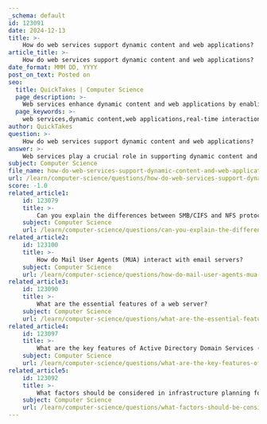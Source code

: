 ```yaml
---
_schema: default
id: 123091
date: 2024-12-13
title: >-
    How do web services support dynamic content and web applications?
article_title: >-
    How do web services support dynamic content and web applications?
date_format: MMM DD, YYYY
post_on_text: Posted on
seo:
  title: QuickTakes | Computer Science
  page_description: >-
    Web services enhance dynamic content and web applications by enabling real-time interactions, personalized user experiences, and seamless integration through APIs and server-side technologies.
  page_keywords: >-
    web services,dynamic content,web applications,real-time interactions,API,server-side scripts,client-server architecture,real-time updates,server-side rendering,behavioral triggers
author: QuickTakes
question: >-
    How do web services support dynamic content and web applications?
answer: >-
    Web services play a crucial role in supporting dynamic content and web applications by enabling real-time interactions and personalized experiences for users. Here’s how they contribute to this functionality:\n\n1. **Dynamic Content Generation**: Web services allow for the execution of server-side scripts that generate dynamic content based on user input or system events. This means that when a user interacts with a web application, the server can process requests and return customized content without requiring the user to refresh the page. For example, a user might fill out a form, and the application can immediately display relevant information based on that input.\n\n2. **Client-Server Architecture**: Dynamic web applications typically operate on a client-server model where the web server processes user requests and dynamically generates the final content displayed on the user's screen. This architecture allows for the integration of various services and databases, enabling the application to fetch and update data in real-time.\n\n3. **Use of APIs**: Application Programming Interfaces (APIs) are integral to modern web services, facilitating seamless data sharing and integration between different systems. For instance, mapping and geolocation APIs can provide location-based services, enhancing the interactivity of web applications. This allows developers to create rich, dynamic experiences that respond to user actions and preferences.\n\n4. **Real-Time Updates**: Dynamic web applications can update content in real-time, providing a highly interactive user experience. This is particularly important for applications like online banking or healthcare platforms, where users expect immediate feedback and personalized services. The ability to manage interactions and fetch data dynamically ensures that users receive the most relevant information based on their actions.\n\n5. **Server-Side Rendering (SSR)**: Techniques like server-side rendering ensure that dynamic content is compatible across various devices and browsers. SSR simplifies maintenance and updates while providing valuable performance monitoring and analytics, which are essential for optimizing user experiences.\n\n6. **Behavioral Triggers**: Web services can utilize behavioral triggers to activate dynamic content based on user interactions, such as clicking a link or downloading a resource. This ensures timely and relevant engagement, enhancing the overall effectiveness of web applications.\n\nIn summary, web services support dynamic content and web applications by enabling real-time interactions, personalized experiences, and seamless integration of various functionalities, ultimately leading to more engaging and responsive user experiences.
subject: Computer Science
file_name: how-do-web-services-support-dynamic-content-and-web-applications.md
url: /learn/computer-science/questions/how-do-web-services-support-dynamic-content-and-web-applications
score: -1.0
related_article1:
    id: 123079
    title: >-
        Can you explain the differences between SMB/CIFS and NFS protocols?
    subject: Computer Science
    url: /learn/computer-science/questions/can-you-explain-the-differences-between-smbcifs-and-nfs-protocols
related_article2:
    id: 123100
    title: >-
        How do Mail User Agents (MUA) interact with email servers?
    subject: Computer Science
    url: /learn/computer-science/questions/how-do-mail-user-agents-mua-interact-with-email-servers
related_article3:
    id: 123090
    title: >-
        What are the essential features of a web server?
    subject: Computer Science
    url: /learn/computer-science/questions/what-are-the-essential-features-of-a-web-server
related_article4:
    id: 123097
    title: >-
        What are the key features of Active Directory Domain Services (AD DS)?
    subject: Computer Science
    url: /learn/computer-science/questions/what-are-the-key-features-of-active-directory-domain-services-ad-ds
related_article5:
    id: 123092
    title: >-
        What factors should be considered in infrastructure planning for web services?
    subject: Computer Science
    url: /learn/computer-science/questions/what-factors-should-be-considered-in-infrastructure-planning-for-web-services
---
```


&nbsp;